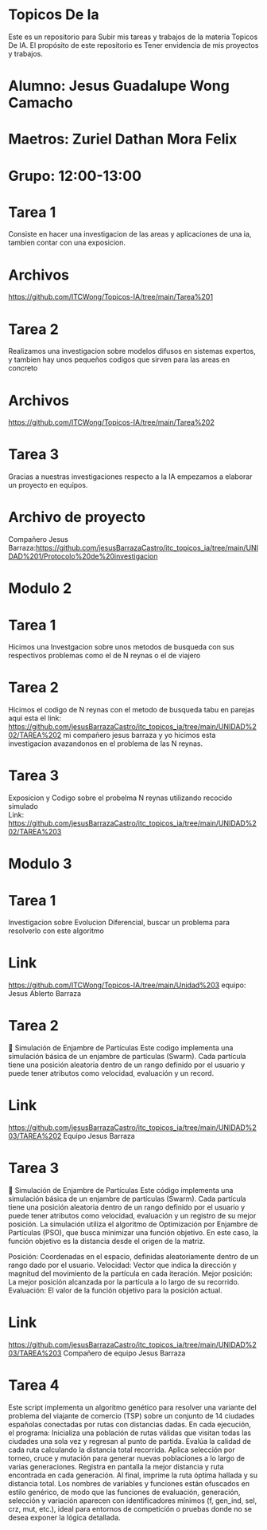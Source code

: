 # Topicos De Ia

Este es un repositorio para Subir mis tareas y trabajos de la materia Topicos De IA. El propósito de este repositorio es Tener envidencia de mis proyectos y trabajos.

# Alumno: Jesus Guadalupe Wong Camacho
# Maetros: Zuriel Dathan Mora Felix
# Grupo: 12:00-13:00

# Tarea 1
Consiste en hacer una investigacion de las areas y aplicaciones de una ia, tambien contar con una exposicion.
# Archivos
https://github.com/ITCWong/Topicos-IA/tree/main/Tarea%201


# Tarea 2
Realizamos una investigacion sobre modelos difusos en sistemas expertos, y tambien hay unos pequeños codigos que sirven para las areas en concreto
# Archivos
https://github.com/ITCWong/Topicos-IA/tree/main/Tarea%202

# Tarea 3
Gracias a nuestras investigaciones respecto a la IA empezamos a elaborar un proyecto en equipos.
# Archivo de proyecto
Compañero Jesus Barraza:https://github.com/jesusBarrazaCastro/itc_topicos_ia/tree/main/UNIDAD%201/Protocolo%20de%20investigacion

# Modulo 2

# Tarea 1
Hicimos una Investgacion sobre unos metodos de busqueda con sus respectivos problemas como el de N reynas o el de viajero

# Tarea 2
Hicimos el codigo de N reynas con el metodo de busqueda tabu en parejas aqui esta el link: https://github.com/jesusBarrazaCastro/itc_topicos_ia/tree/main/UNIDAD%202/TAREA%202
mi compañero jesus barraza y yo hicimos esta investigacion avazandonos en el problema de las N reynas.

# Tarea 3
Exposicion y Codigo sobre el probelma N reynas utilizando recocido simulado  
Link: https://github.com/jesusBarrazaCastro/itc_topicos_ia/tree/main/UNIDAD%202/TAREA%203

# Modulo 3
# Tarea 1
Investigacion sobre Evolucion Diferencial, buscar un problema para resolverlo con este algoritmo
# Link
https://github.com/ITCWong/Topicos-IA/tree/main/Unidad%203
equipo: Jesus Ablerto Barraza
# Tarea 2
🐝 Simulación de Enjambre de Partículas
Este codigo implementa una simulación básica de un enjambre de partículas (Swarm). Cada partícula tiene una posición aleatoria dentro de un rango definido por el usuario y puede tener atributos como velocidad, evaluación y un record.
# Link
https://github.com/jesusBarrazaCastro/itc_topicos_ia/tree/main/UNIDAD%203/TAREA%202 
Equipo Jesus Barraza

# Tarea 3
🐝 Simulación de Enjambre de Partículas
Este código implementa una simulación básica de un enjambre de partículas (Swarm). Cada partícula tiene una posición aleatoria dentro de un rango definido por el usuario y puede tener atributos como velocidad, evaluación y un registro de su mejor posición. La simulación utiliza el algoritmo de Optimización por Enjambre de Partículas (PSO), que busca minimizar una función objetivo. En este caso, la función objetivo es la distancia desde el origen de la matriz.

Posición: Coordenadas en el espacio, definidas aleatoriamente dentro de un rango dado por el usuario.
Velocidad: Vector que indica la dirección y magnitud del movimiento de la partícula en cada iteración.
Mejor posición: La mejor posición alcanzada por la partícula a lo largo de su recorrido.
Evaluación: El valor de la función objetivo para la posición actual.

# Link
https://github.com/jesusBarrazaCastro/itc_topicos_ia/tree/main/UNIDAD%203/TAREA%203
Compañero de equipo Jesus Barraza
# Tarea 4
Este script implementa un algoritmo genético para resolver una variante del problema del viajante de comercio (TSP) sobre un conjunto de 14 ciudades españolas conectadas por rutas con distancias dadas.
En cada ejecución, el programa:
Inicializa una población de rutas válidas que visitan todas las ciudades una sola vez y regresan al punto de partida.
Evalúa la calidad de cada ruta calculando la distancia total recorrida.
Aplica selección por torneo, cruce y mutación para generar nuevas poblaciones a lo largo de varias generaciones.
Registra en pantalla la mejor distancia y ruta encontrada en cada generación.
Al final, imprime la ruta óptima hallada y su distancia total.
Los nombres de variables y funciones están ofuscados en estilo genérico, de modo que las funciones de evaluación, generación, selección y variación aparecen con identificadores mínimos (f, gen_ind, sel, crz, mut, etc.), ideal para entornos de competición o pruebas donde no se desea exponer la lógica detallada.

